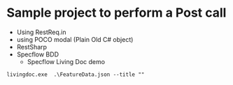 ﻿
# Sample project to perform a Post call
- Using RestReq.in
- using POCO modal (Plain Old C# object)
- RestSharp
- Specflow BDD
  - Specflow Living Doc demo

``livingdoc.exe  .\FeatureData.json --title "" ``
